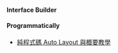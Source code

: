 #### Interface Builder

#### Programmatically
- [純程式碼 Auto Layout 與概要教學](https://denkeni.medium.com/純程式碼-auto-layout-與概要教學-一-6077dd73dd3f)